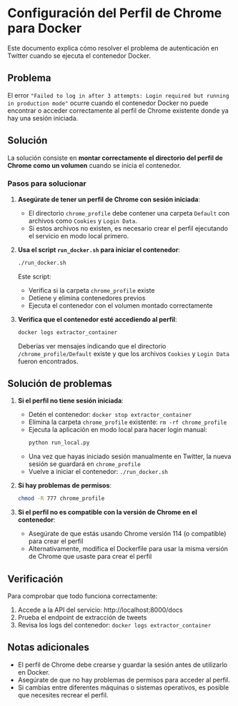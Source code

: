 # Configuración del Perfil de Chrome para Docker

Este documento explica cómo resolver el problema de autenticación en Twitter cuando se ejecuta el contenedor Docker.

## Problema

El error `"Failed to log in after 3 attempts: Login required but running in production mode"` ocurre cuando el contenedor Docker no puede encontrar o acceder correctamente al perfil de Chrome existente donde ya hay una sesión iniciada.

## Solución

La solución consiste en **montar correctamente el directorio del perfil de Chrome como un volumen** cuando se inicia el contenedor.

### Pasos para solucionar

1. **Asegúrate de tener un perfil de Chrome con sesión iniciada**:
   - El directorio `chrome_profile` debe contener una carpeta `Default` con archivos como `Cookies` y `Login Data`.
   - Si estos archivos no existen, es necesario crear el perfil ejecutando el servicio en modo local primero.

2. **Usa el script `run_docker.sh` para iniciar el contenedor**:
   ```bash
   ./run_docker.sh
   ```
   
   Este script:
   - Verifica si la carpeta `chrome_profile` existe
   - Detiene y elimina contenedores previos
   - Ejecuta el contenedor con el volumen montado correctamente

3. **Verifica que el contenedor esté accediendo al perfil**:
   ```bash
   docker logs extractor_container
   ```
   
   Deberías ver mensajes indicando que el directorio `/chrome_profile/Default` existe y que los archivos `Cookies` y `Login Data` fueron encontrados.

## Solución de problemas

1. **Si el perfil no tiene sesión iniciada**:
   - Detén el contenedor: `docker stop extractor_container`
   - Elimina la carpeta `chrome_profile` existente: `rm -rf chrome_profile`
   - Ejecuta la aplicación en modo local para hacer login manual:
     ```bash
     python run_local.py
     ```
   - Una vez que hayas iniciado sesión manualmente en Twitter, la nueva sesión se guardará en `chrome_profile`
   - Vuelve a iniciar el contenedor: `./run_docker.sh`

2. **Si hay problemas de permisos**:
   ```bash
   chmod -R 777 chrome_profile
   ```

3. **Si el perfil no es compatible con la versión de Chrome en el contenedor**:
   - Asegúrate de que estás usando Chrome versión 114 (o compatible) para crear el perfil
   - Alternativamente, modifica el Dockerfile para usar la misma versión de Chrome que usaste para crear el perfil

## Verificación

Para comprobar que todo funciona correctamente:

1. Accede a la API del servicio: http://localhost:8000/docs
2. Prueba el endpoint de extracción de tweets
3. Revisa los logs del contenedor: `docker logs extractor_container`

## Notas adicionales

- El perfil de Chrome debe crearse y guardar la sesión antes de utilizarlo en Docker.
- Asegúrate de que no hay problemas de permisos para acceder al perfil.
- Si cambias entre diferentes máquinas o sistemas operativos, es posible que necesites recrear el perfil. 